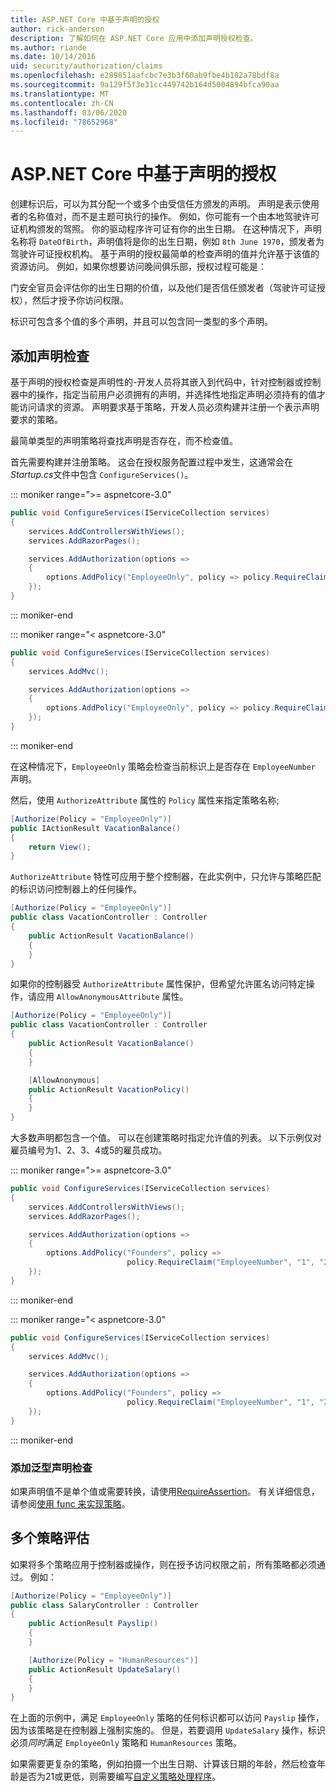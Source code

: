 ```yaml
---
title: ASP.NET Core 中基于声明的授权
author: rick-anderson
description: 了解如何在 ASP.NET Core 应用中添加声明授权检查。
ms.author: riande
ms.date: 10/14/2016
uid: security/authorization/claims
ms.openlocfilehash: e289851aafcbc7e3b3f60ab9fbe4b182a78bdf8a
ms.sourcegitcommit: 9a129f5f3e31cc449742b164d5004894bfca90aa
ms.translationtype: MT
ms.contentlocale: zh-CN
ms.lasthandoff: 03/06/2020
ms.locfileid: "78652968"
---
```

# <a name="claims-based-authorization-in-aspnet-core"></a>ASP.NET Core 中基于声明的授权

<a name="security-authorization-claims-based"></a>

创建标识后，可以为其分配一个或多个由受信任方颁发的声明。 声明是表示使用者的名称值对，而不是主题可执行的操作。 例如，你可能有一个由本地驾驶许可证机构颁发的驾照。 你的驱动程序许可证有你的出生日期。 在这种情况下，声明名称将 `DateOfBirth`，声明值将是你的出生日期，例如 `8th June 1970`，颁发者为驾驶许可证授权机构。 基于声明的授权最简单的检查声明的值并允许基于该值的资源访问。 例如，如果你想要访问晚间俱乐部，授权过程可能是：

门安全官员会评估你的出生日期的价值，以及他们是否信任颁发者（驾驶许可证授权），然后才授予你访问权限。

标识可包含多个值的多个声明，并且可以包含同一类型的多个声明。

## <a name="adding-claims-checks"></a>添加声明检查

基于声明的授权检查是声明性的-开发人员将其嵌入到代码中，针对控制器或控制器中的操作，指定当前用户必须拥有的声明，并选择性地指定声明必须持有的值才能访问请求的资源。 声明要求基于策略，开发人员必须构建并注册一个表示声明要求的策略。

最简单类型的声明策略将查找声明是否存在，而不检查值。

首先需要构建并注册策略。 这会在授权服务配置过程中发生，这通常会在*Startup.cs*文件中包含 `ConfigureServices()`。

::: moniker range=">= aspnetcore-3.0"

```csharp
public void ConfigureServices(IServiceCollection services)
{
    services.AddControllersWithViews();
    services.AddRazorPages();

    services.AddAuthorization(options =>
    {
        options.AddPolicy("EmployeeOnly", policy => policy.RequireClaim("EmployeeNumber"));
    });
}
```

::: moniker-end

::: moniker range="< aspnetcore-3.0"

```csharp
public void ConfigureServices(IServiceCollection services)
{
    services.AddMvc();

    services.AddAuthorization(options =>
    {
        options.AddPolicy("EmployeeOnly", policy => policy.RequireClaim("EmployeeNumber"));
    });
}
```

::: moniker-end

在这种情况下，`EmployeeOnly` 策略会检查当前标识上是否存在 `EmployeeNumber` 声明。

然后，使用 `AuthorizeAttribute` 属性的 `Policy` 属性来指定策略名称;

```csharp
[Authorize(Policy = "EmployeeOnly")]
public IActionResult VacationBalance()
{
    return View();
}
```

`AuthorizeAttribute` 特性可应用于整个控制器，在此实例中，只允许与策略匹配的标识访问控制器上的任何操作。

```csharp
[Authorize(Policy = "EmployeeOnly")]
public class VacationController : Controller
{
    public ActionResult VacationBalance()
    {
    }
}
```

如果你的控制器受 `AuthorizeAttribute` 属性保护，但希望允许匿名访问特定操作，请应用 `AllowAnonymousAttribute` 属性。

```csharp
[Authorize(Policy = "EmployeeOnly")]
public class VacationController : Controller
{
    public ActionResult VacationBalance()
    {
    }

    [AllowAnonymous]
    public ActionResult VacationPolicy()
    {
    }
}
```

大多数声明都包含一个值。 可以在创建策略时指定允许值的列表。 以下示例仅对雇员编号为1、2、3、4或5的雇员成功。

::: moniker range=">= aspnetcore-3.0"

```csharp
public void ConfigureServices(IServiceCollection services)
{
    services.AddControllersWithViews();
    services.AddRazorPages();

    services.AddAuthorization(options =>
    {
        options.AddPolicy("Founders", policy =>
                          policy.RequireClaim("EmployeeNumber", "1", "2", "3", "4", "5"));
    });
}
```

::: moniker-end

::: moniker range="< aspnetcore-3.0"

```csharp
public void ConfigureServices(IServiceCollection services)
{
    services.AddMvc();

    services.AddAuthorization(options =>
    {
        options.AddPolicy("Founders", policy =>
                          policy.RequireClaim("EmployeeNumber", "1", "2", "3", "4", "5"));
    });
}
```

::: moniker-end
### <a name="add-a-generic-claim-check"></a>添加泛型声明检查

如果声明值不是单个值或需要转换，请使用[RequireAssertion](/dotnet/api/microsoft.aspnetcore.authorization.authorizationpolicybuilder.requireassertion)。 有关详细信息，请参阅[使用 func 来实现策略](xref:security/authorization/policies#using-a-func-to-fulfill-a-policy)。

## <a name="multiple-policy-evaluation"></a>多个策略评估

如果将多个策略应用于控制器或操作，则在授予访问权限之前，所有策略都必须通过。 例如：

```csharp
[Authorize(Policy = "EmployeeOnly")]
public class SalaryController : Controller
{
    public ActionResult Payslip()
    {
    }

    [Authorize(Policy = "HumanResources")]
    public ActionResult UpdateSalary()
    {
    }
}
```

在上面的示例中，满足 `EmployeeOnly` 策略的任何标识都可以访问 `Payslip` 操作，因为该策略是在控制器上强制实施的。 但是，若要调用 `UpdateSalary` 操作，标识必须*同时*满足 `EmployeeOnly` 策略和 `HumanResources` 策略。

如果需要更复杂的策略，例如拍摄一个出生日期、计算该日期的年龄，然后检查年龄是否为21或更低，则需要编写[自定义策略处理程序](xref:security/authorization/policies)。
